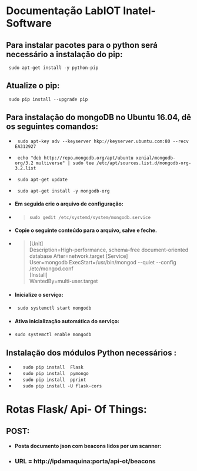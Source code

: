 # **Documentação LabIOT Inatel- Software**

## Para instalar pacotes para o python será necessário a instalação do pip:

``` sudo apt-get install -y python-pip```

## Atualize o pip:

``` sudo pip install --upgrade pip```


## Para instalação do mongoDB no Ubuntu 16.04, dê os seguintes comandos:

- ``` sudo apt-key adv --keyserver hkp://keyserver.ubuntu.com:80 --recv EA312927```

- ``` echo "deb http://repo.mongodb.org/apt/ubuntu xenial/mongodb-org/3.2 multiverse" | sudo tee /etc/apt/sources.list.d/mongodb-org-3.2.list```

- ``` sudo apt-get update```

- ``` sudo apt-get install -y mongodb-org```

- #### Em seguida crie o arquivo de configuração:
- > ```sudo gedit /etc/systemd/system/mongodb.service```

- #### Copie o seguinte conteúdo para o arquivo, salve e feche.

- > [Unit]  
    Description=High-performance, schema-free document-oriented database
    After=network.target
    [Service]  
    User=mongodb
    ExecStart=/usr/bin/mongod --quiet --config /etc/mongod.conf  
    [Install]  
    WantedBy=multi-user.target

- #### Inicialize o serviço:
- ``` sudo systemctl start mongodb```
- #### Ativa inicialização automática do serviço:
- ```sudo systemctl enable mongodb```


## Instalação dos módulos Python necessários :
- ```	sudo pip install  Flask```
- ```	sudo pip install  pymongo```
- ```	sudo pip install  pprint```
- ```	sudo pip install -U flask-cors```


# **Rotas Flask/ Api- Of Things:**
 ## **POST:**
 - #### Posta documento json com beacons lidos por um scanner:
 - ### **URL = http://ipdamaquina:porta/api-ot/beacons**
